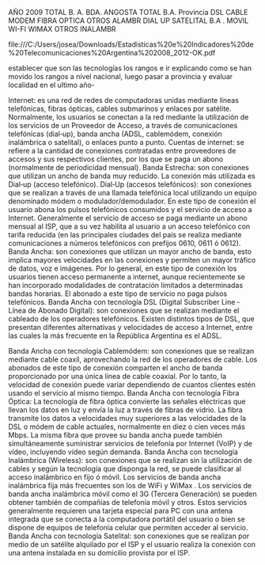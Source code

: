 AÑO 2009 TOTAL B. A. BDA. ANGOSTA TOTAL B.A.
Provincia DSL CABLE MODEM FIBRA OPTICA OTROS ALAMBR DIAL UP SATELITAL B.A . MOVIL WI-FI WIMAX OTROS INALAMBR

file:///C:/Users/josea/Downloads/Estadisticas%20e%20Indicadores%20de%20Telecomunicaciones%20Argentina%202008_2012-OK.pdf


establecer que son las tecnologías los rangos e ir explicando como se han movido los rangos a nivel nacional, luego pasar a provincia y evaluar localidad en el ultimo año-





Internet: es una red de redes de computadoras unidas mediante líneas telefónicas, fibras ópticas, cables submarinos y
enlaces por satélite. Normalmente, los usuarios se conectan a la red mediante la utilización de los servicios de un
Proveedor de Acceso, a través de comunicaciones telefónicas (dial‐up), banda ancha (ADSL, cablemódem, conexión
inalámbrica o satelital), o enlaces punto a punto.
Cuentas de internet: se refiere a la cantidad de conexiones contratadas entre proveedores de accesos y sus respectivos
clientes, por los que se paga un abono (normalmente de periodicidad mensual).
Banda Estrecha: son conexiones que utilizan un ancho de banda muy reducido. La conexión más utilizada es Dial‐up
(acceso telefónico).
Dial‐Up (accesos telefónicos): son conexiones que se realizan a través de una llamada telefónica local utilizando un
equipo denominado módem o modulador/demodulador. En este tipo de conexión el usuario abona los pulsos
telefónicos consumidos y el servicio de acceso a Internet. Generalmente el servicio de acceso se paga mediante un
abono mensual al ISP, que a su vez habilita al usuario a un acceso telefónico con tarifa reducida (en las principales
ciudades del país se realiza mediante comunicaciones a números telefónicos con prefijos 0610, 0611 ó 0612).
Banda Ancha: son conexiones que utilizan un mayor ancho de banda, esto implica mayores velocidades en las
conexiones y permiten un mayor tráfico de datos, voz e imágenes. Por lo general, en este tipo de conexión los usuarios
tienen acceso permanente a internet, aunque recientemente se han incorporado modalidades de contratación
limitados a determinadas bandas horarias. El abonado a este tipo de servicio no paga pulsos telefónicos.
Banda Ancha con tecnología DSL (Digital Subscriber Line ‐ Línea de Abonado Digital): son conexiones que se realizan
mediante el cableado de los operadores telefónicos. Existen distintos tipos de DSL, que presentan diferentes
alternativas y velocidades de acceso a Internet, entre las cuales la más frecuente en la República Argentina es el ADSL.

Banda Ancha con tecnología Cablemódem: son conexiones que se realizan mediante cable coaxil, aprovechando la red
de los operadores de cable. Los abonados de este tipo de conexión comparten el ancho de banda proporcionado por
una única línea de cable coaxial. Por lo tanto, la velocidad de conexión puede variar dependiendo de cuantos clientes
estén usando el servicio al mismo tiempo.
Banda Ancha con tecnología Fibra Óptica: La tecnología de fibra óptica convierte las señales eléctricas que llevan los
datos en luz y envía la luz a través de fibras de vidrio. La fibra transmite los datos a velocidades muy superiores a las
velocidades de la DSL o módem de cable actuales, normalmente en diez o cien veces más Mbps. La misma fibra que
provee su banda ancha puede también simultáneamente suministrar servicios de telefonía por Internet (VoIP) y de
vídeo, incluyendo vídeo según demanda.
Banda Ancha con tecnología Inalámbrica (Wireless): son conexiones que se realizan sin la utilización de cables y según
la tecnología que disponga la red, se puede clasificar al acceso inalámbrico en fijo ó móvil.
Los servicios de banda ancha inalámbrica fija más frecuentes son los de WiFi y WiMax .
Los servicios de banda ancha inalámbrica móvil como el 3G (Tercera Generación) se pueden obtener también de
compañías de telefonía móvil y otros. Estos servicios generalmente requieren una tarjeta especial para PC con una
antena integrada que se conecta a la computadora portátil del usuario o bien se dispone de equipos de telefonía celular
que permiten acceder al servicio.
Banda Ancha con tecnología Satelital: son conexiones que se realizan por medio de un satélite alquilado por el ISP y el
usuario realiza la conexión con una antena instalada en su domicilio provista por el ISP.